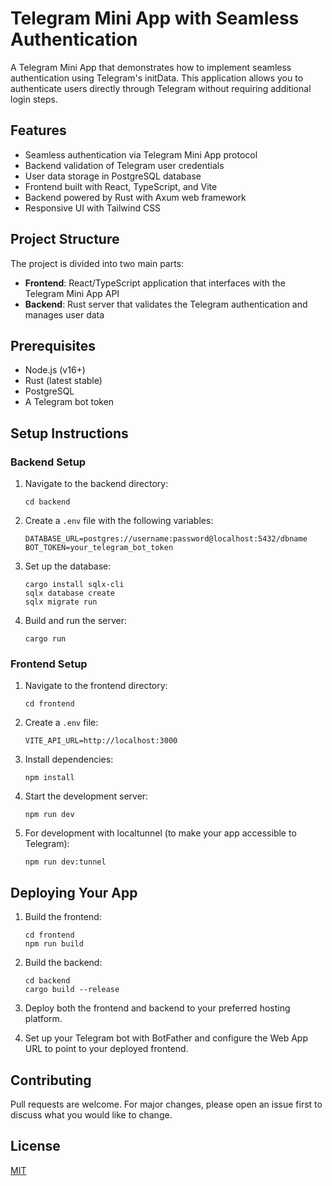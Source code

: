# Telegram Mini App with Seamless Authentication

A Telegram Mini App that demonstrates how to implement seamless authentication using Telegram's initData. This application allows you to authenticate users directly through Telegram without requiring additional login steps.

## Features

- Seamless authentication via Telegram Mini App protocol
- Backend validation of Telegram user credentials
- User data storage in PostgreSQL database
- Frontend built with React, TypeScript, and Vite
- Backend powered by Rust with Axum web framework
- Responsive UI with Tailwind CSS

## Project Structure

The project is divided into two main parts:

- **Frontend**: React/TypeScript application that interfaces with the Telegram Mini App API
- **Backend**: Rust server that validates the Telegram authentication and manages user data

## Prerequisites

- Node.js (v16+)
- Rust (latest stable)
- PostgreSQL
- A Telegram bot token

## Setup Instructions

### Backend Setup

1. Navigate to the backend directory:
   ```
   cd backend
   ```

2. Create a `.env` file with the following variables:
   ```
   DATABASE_URL=postgres://username:password@localhost:5432/dbname
   BOT_TOKEN=your_telegram_bot_token
   ```

3. Set up the database:
   ```
   cargo install sqlx-cli
   sqlx database create
   sqlx migrate run
   ```

4. Build and run the server:
   ```
   cargo run
   ```

### Frontend Setup

1. Navigate to the frontend directory:
   ```
   cd frontend
   ```

2. Create a `.env` file:
   ```
   VITE_API_URL=http://localhost:3000
   ```

3. Install dependencies:
   ```
   npm install
   ```

4. Start the development server:
   ```
   npm run dev
   ```

5. For development with localtunnel (to make your app accessible to Telegram):
   ```
   npm run dev:tunnel
   ```

## Deploying Your App

1. Build the frontend:
   ```
   cd frontend
   npm run build
   ```

2. Build the backend:
   ```
   cd backend
   cargo build --release
   ```

3. Deploy both the frontend and backend to your preferred hosting platform.

4. Set up your Telegram bot with BotFather and configure the Web App URL to point to your deployed frontend.

## Contributing

Pull requests are welcome. For major changes, please open an issue first to discuss what you would like to change.

## License

[MIT](https://choosealicense.com/licenses/mit/)
